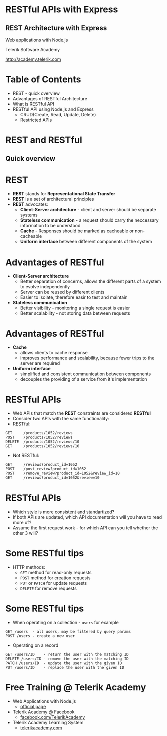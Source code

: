 <!-- section start -->
<!-- attr: { id:'title', class:'slide-title', hasScriptWrapper:true } -->
# RESTful APIs with Express
## REST Architecture with Express

<div class="signature">
    <p class="signature-course">Web applications with Node.js</p>
    <p class="signature-initiative">Telerik Software Academy</p>
    <a href="http://academy.telerik.com" class="signature-link">http://academy.telerik.com</a>
</div>

<!-- section start -->
# Table of Contents
- REST - quick overview
- Advantages of RESTful Architecture
- What is RESTful API
- RESTful API using Node.js and Express
    - CRUD(Create, Read, Update, Delete)
    - Restricted APIs

<!-- section start -->
<!-- attr: { class: 'slide-section', hasScriptWrapper: true } -->
# REST and RESTful
## Quick overview

<!-- attr: { style: 'font-size: 0.9em' } -->
# REST
- **REST** stands for **Representational State Transfer**
- **REST** is a set of architectural principles
- **REST** advocates:
    - **Client-Server architecture** - client and server should be separate systems
    - **Stateless communication** - a request should carry the neccessary information to be understood
    - **Cache** - Responses should be marked as cacheable or non-cacheable
    - **Uniform interface** between different components of the system

<!-- attr: { style: 'font-size: 0.95em' } -->
# Advantages of RESTful
- **Client-Server architecture**
    - Better separation of concerns, allows the different parts of a system to evolve independently
    - Server can be reused by different clients
    - Easier to isolate, therefore easir to test and maintain
- **Stateless communication**
    - Better visibility - monitoring a single request is easier
    - Better scalability - not storing data between requests

# Advantages of RESTful
- **Cache**
    - allows clients to cache response
    - improves performance and scalability, because fewer trips to the server are required
- **Uniform interface**
    - simplified and consistent communication between components
    - decouples the providing of a service from it's implementation

<!-- attr: { style: 'font-size: 0.8em' } -->
# RESTful APIs
- Web APIs that match the **REST** constraints are considered **RESTful**
- Consider two APIs with the same functionality:
- RESTful:
```http
GET     /products/1052/reviews
POST    /products/1052/reviews
DELETE  /products/1052/reviews/10
GET     /products/1052/reviews/10
```
- Not RESTful:
```http
GET     /reviews?product_id=1052
POST    /post_review?product_id=1052
POST    /remove_review?product_id=1052&review_id=10
GET     /reviews?product_id=1052&review=10
```

<!-- attr: { style: 'font-size: 0.9em' } -->
# RESTful APIs
- Which style is more consistent and standartized?
- If both APIs are updated, which API documentation will you have to read more of?
- Assume the first request work - for which API can you tell whether the other 3 will?

# Some RESTful tips
- HTTP methods:
    - `GET` method for read-only requests
    - `POST` method for creation requests
    - `PUT` or `PATCH` for update requests
    - `DELETE` for remove requests

<!-- attr: { style: 'font-size: 0.9em' } -->
# Some RESTful tips
- When operating on a collection - `users` for example
```http
GET /users  - all users, may be filtered by query params
POST /users - create a new user
```

- Operating on a record
```http
GET /users/ID    - return the user with the matching ID
DELETE /users/ID - remove the user with the matching ID
PATCH /users/ID  - update the user with the given ID
PUT /users/ID    - replace the user with the given ID
```

<!-- section start -->
<!-- attr: { class: 'section-start', showInPresentation: true } -->
<!-- RESTful API using Express
## [Demo](./demos) -->

<!-- section start -->
<!-- attr: { class: 'slide-section', showInPresentation: true } -->
<!-- # Authentication with Passportjs
## Questions? -->

<!-- attr: { showInPresentation: true, hasScriptWrapper: true} -->
# Free Training @ Telerik Academy

- Web Applications with Node.js
    - [official page](http://academy.telerik.com/student-courses/software-technologies/web-applications-with-node-js/about)
- Telerik Academy @ Facebook
    - [facebook.com/TelerikAcademy](https://facebook.com/TelerikAcademy)
- Telerik Academy Learning System
    - [telerikacademy.com](https://telerikacademy.com)